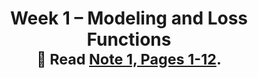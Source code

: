---
title: "Week 1 – Modeling and Loss Functions<br><small>📘 Read <a href='resources/notes/notes_chapter_1.pdf#page=1'>Note 1, Pages 1-12</a>.</small>"
weekNumber: 1
days:
  - date: '2024-04-02'
    events:
      - name: LEC 1
        type: lecture
        title: Introduction to Modeling
        blank: resources/lectures/lec01/lec01-blank.pdf
        filled: resources/lectures/lec01/lec01-filled.pdf
        podcast: https://podcast.ucsd.edu/watch/sp24/dsc40a_b00/1
        reading: 
      - name: SUR
        type: survey
        title: <b>Welcome Survey</b>
        url: https://docs.google.com/forms/d/e/1FAIpQLSftyR__u1hEA39AufRcOZVf5Xu49wDJFokH212XJGhum88wqA/viewform
  - date: '2024-04-04'
    events:
      - name: LEC 2
        type: lecture
        title: Empirical Risk Minimization
        blank: resources/lectures/lec02/lec02-blank.pdf
        filled: resources/lectures/lec02/lec02-filled.pdf
        podcast: https://podcast.ucsd.edu/watch/sp24/dsc40a_b00/2
      - name: EX HW
        type: hw
        title: Example Homework (not due!)
        problems: resources/homeworks/hw-example.pdf
        template: https://www.overleaf.com/read/drzdbmwxgtmz#ea4761
        walkthrough: https://www.youtube.com/playlist?list=PLDNbnocpJUhYtg3s2__3pbh1kNKYxXaFM
---